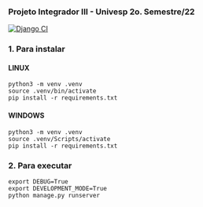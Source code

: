 ### Projeto Integrador III - Univesp 2o. Semestre/22
[![Django CI](https://github.com/rafael1717y/django-app/actions/workflows/django.yml/badge.svg?branch=main)](https://github.com/rafael1717y/django-app/actions/workflows/django.yml)

### 1. Para instalar

#### LINUX

```console
python3 -m venv .venv
source .venv/bin/activate
pip install -r requirements.txt
```

#### WINDOWS

```console
python3 -m venv .venv
source .venv/Scripts/activate
pip install -r requirements.txt
```

### 2. Para executar

```console
export DEBUG=True
export DEVELOPMENT_MODE=True
python manage.py runserver
```
